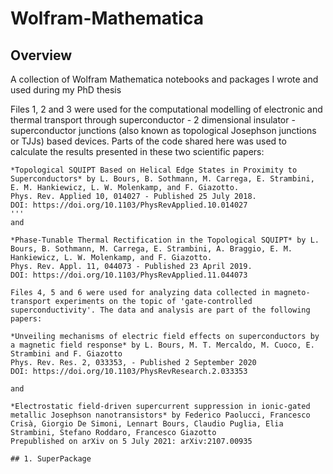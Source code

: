 # Wolfram-Mathematica

## Overview
A collection of Wolfram Mathematica notebooks and packages I wrote and used during my PhD thesis

Files 1, 2 and 3 were used for the computational modelling of electronic and thermal transport through superconductor - 2 dimensional insulator - superconductor junctions (also known as topological Josephson junctions or TJJs) based devices. Parts of the code shared here was used to calculate the results presented in these two scientific papers:

```
*Topological SQUIPT Based on Helical Edge States in Proximity to Superconductors* by L. Bours, B. Sothmann, M. Carrega, E. Strambini, E. M. Hankiewicz, L. W. Molenkamp, and F. Giazotto. 
Phys. Rev. Applied 10, 014027 - Published 25 July 2018. 
DOI: https://doi.org/10.1103/PhysRevApplied.10.014027
'''
and

*Phase-Tunable Thermal Rectification in the Topological SQUIPT* by L. Bours, B. Sothmann, M. Carrega, E. Strambini, A. Braggio, E. M. Hankiewicz, L. W. Molenkamp, and F. Giazotto. 
Phys. Rev. Appl. 11, 044073 - Published 23 April 2019. 
DOI: https://doi.org/10.1103/PhysRevApplied.11.044073

Files 4, 5 and 6 were used for analyzing data collected in magneto-transport experiments on the topic of 'gate-controlled superconductivity'. The data and analysis are part of the following papers:

*Unveiling mechanisms of electric field effects on superconductors by a magnetic field response* by L. Bours, M. T. Mercaldo, M. Cuoco, E. Strambini and F. Giazotto
Phys. Rev. Res. 2, 033353, - Published 2 September 2020
DOI: https://doi.org/10.1103/PhysRevResearch.2.033353

and 

*Electrostatic field-driven supercurrent suppression in ionic-gated metallic Josephson nanotransistors* by Federico Paolucci, Francesco Crisà, Giorgio De Simoni, Lennart Bours, Claudio Puglia, Elia Strambini, Stefano Roddaro, Francesco Giazotto
Prepublished on arXiv on 5 July 2021: arXiv:2107.00935 

## 1. SuperPackage
